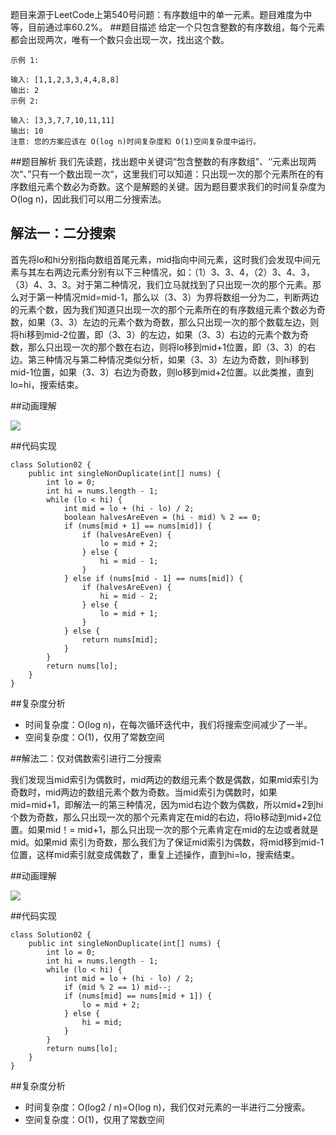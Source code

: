 题目来源于LeetCode上第540号问题：有序数组中的单一元素。题目难度为中等，目前通过率60.2%。
##题目描述
给定一个只包含整数的有序数组，每个元素都会出现两次，唯有一个数只会出现一次，找出这个数。

```
示例 1:

输入: [1,1,2,3,3,4,4,8,8]
输出: 2
示例 2:

输入: [3,3,7,7,10,11,11]
输出: 10
注意: 您的方案应该在 O(log n)时间复杂度和 O(1)空间复杂度中运行。
```
##题目解析
我们先读题，找出题中关键词“包含整数的有序数组”、‘’元素出现两次“、”只有一个数出现一次“，这里我们可以知道：只出现一次的那个元素所在的有序数组元素个数必为奇数。这个是解题的关键。因为题目要求我们的时间复杂度为O(log n)，因此我们可以用二分搜索法。

## 解法一：二分搜索

首先将lo和hi分别指向数组首尾元素，mid指向中间元素，这时我们会发现中间元素与其左右两边元素分别有以下三种情况，如：（1）3、3、4，（2）3、4、3，（3）4、3、3。对于第二种情况，我们立马就找到了只出现一次的那个元素。那么对于第一种情况mid=mid-1，那么以（3、3）为界将数组一分为二，判断两边的元素个数，因为我们知道只出现一次的那个元素所在的有序数组元素个数必为奇数，如果（3、3）左边的元素个数为奇数，那么只出现一次的那个数载左边，则将hi移到mid-2位置，即（3、3）的左边，如果（3、3）右边的元素个数为奇数，那么只出现一次的那个数在右边，则将lo移到mid+1位置，即（3、3）的右边。第三种情况与第二种情况类似分析，如果（3、3）左边为奇数，则hi移到mid-1位置，如果（3、3）右边为奇数，则lo移到mid+2位置。以此类推，直到lo=hi，搜索结束。

##动画理解

![](../Animation/Animation.gif)

##代码实现
```
class Solution02 {
    public int singleNonDuplicate(int[] nums) {
        int lo = 0;
        int hi = nums.length - 1;
        while (lo < hi) {
            int mid = lo + (hi - lo) / 2;
            boolean halvesAreEven = (hi - mid) % 2 == 0;
            if (nums[mid + 1] == nums[mid]) {
                if (halvesAreEven) {
                    lo = mid + 2;
                } else {
                    hi = mid - 1;
                }
            } else if (nums[mid - 1] == nums[mid]) {
                if (halvesAreEven) {
                    hi = mid - 2;
                } else {
                    lo = mid + 1;
                }
            } else {
                return nums[mid];
            }
        }
        return nums[lo];
    }
}
```
##复杂度分析

- 时间复杂度：O(log n)，在每次循环迭代中，我们将搜索空间减少了一半。
- 空间复杂度：O(1)，仅用了常数空间

##解法二：仅对偶数索引进行二分搜索

我们发现当mid索引为偶数时，mid两边的数组元素个数是偶数，如果mid索引为奇数时，mid两边的数组元素个数为奇数。当mid索引为偶数时，如果mid=mid+1，即解法一的第三种情况，因为mid右边个数为偶数，所以mid+2到hi个数为奇数，那么只出现一次的那个元素肯定在mid的右边，将lo移动到mid+2位置。如果mid！= mid+1，那么只出现一次的那个元素肯定在mid的左边或者就是mid。如果mid 索引为奇数，那么我们为了保证mid索引为偶数，将mid移到mid-1位置，这样mid索引就变成偶数了，重复上述操作，直到hi=lo，搜索结束。

##动画理解

![](../Animation/2.gif)

##代码实现

```
class Solution02 {
    public int singleNonDuplicate(int[] nums) {
        int lo = 0;
        int hi = nums.length - 1;
        while (lo < hi) {
            int mid = lo + (hi - lo) / 2;
            if (mid % 2 == 1) mid--;
            if (nums[mid] == nums[mid + 1]) {
                lo = mid + 2;
            } else {
                hi = mid;
            }
        }
        return nums[lo];
    }
}
```

##复杂度分析

- 时间复杂度：O(log2 / n)=O(log n)，我们仅对元素的一半进行二分搜索。
- 空间复杂度：O(1)，仅用了常数空间
